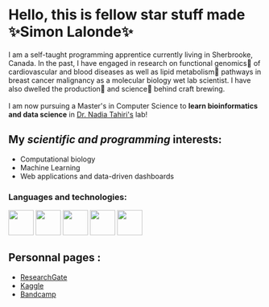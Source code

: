 # Hello, this is fellow star stuff made :sparkles:Simon Lalonde:sparkles:
I am a self-taught programming apprentice currently living in Sherbrooke, Canada. In the past, I have engaged in research on functional genomics:dna: of cardiovascular and blood diseases as well as lipid metabolism:test_tube: pathways in breast cancer malignancy as a molecular biology wet lab scientist. I have also dwelled the production:beer: and science:microscope: behind craft brewing.<br><br>
I am now pursuing a Master's in Computer Science to **learn bioinformatics and data science** in [Dr. Nadia Tahiri's](https://tahirinadia.github.io/) lab!

## My ***scientific and programming*** interests:
- Computational biology 
- Machine Learning
- Web applications and data-driven dashboards

### Languages and technologies:<br>
<p align="left">
<img src="https://cdn.jsdelivr.net/gh/devicons/devicon/icons/python/python-original-wordmark.svg" width=50/>
<img src="https://cdn.jsdelivr.net/gh/devicons/devicon/icons/linux/linux-original.svg" width=50/>
<img src="https://cdn.jsdelivr.net/gh/devicons/devicon/icons/html5/html5-original-wordmark.svg" width=50/>
<img src="https://cdn.jsdelivr.net/gh/devicons/devicon/icons/css3/css3-original-wordmark.svg" width=50/>
<img src="https://cdn.jsdelivr.net/gh/devicons/devicon/icons/git/git-original-wordmark.svg" width=50/>
</p>

## Personnal pages :
- [ResearchGate](https://www.researchgate.net/profile/Simon-Lalonde)
- [Kaggle](https://www.kaggle.com/simonlalonde)
- [Bandcamp](https://allelic.bandcamp.com/)
